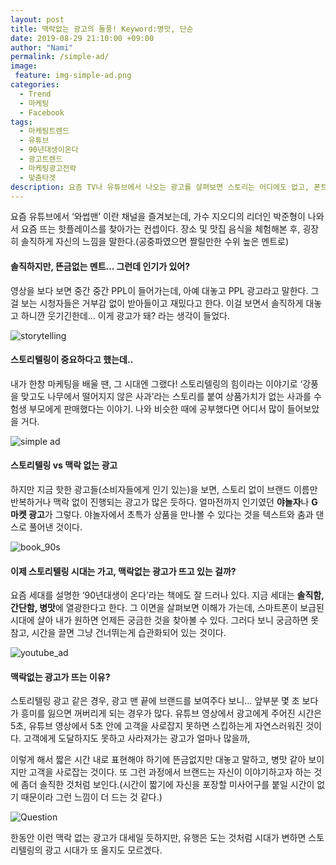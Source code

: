 ```yaml
---
layout: post
title: 맥락없는 광고의 돌풍! Keyword:병맛, 단순
date: 2019-08-29 21:10:00 +09:00
author: "Nami"
permalink: /simple-ad/
image:
 feature: img-simple-ad.png
categories:
  - Trend
  - 마케팅
  - Facebook
tags:
  - 마케팅트렌드
  - 유튜브
  - 90년대생이온다
  - 광고트렌드
  - 마케팅광고전략
  - 맞춤타겟
description: 요즘 TV나 유튜브에서 나오는 광고를 살펴보면 스토리는 어디에도 없고, 폰트는 무조건 크게! 별다른 이미지 없이 단어 몇 개만 강조된 광고를 볼 수 있다. 보고 있으면 웃기기도 하고 뭐 이런게 다 있지?란 생각이 들지만 어느 순간 핫한 광고로 평가되기도 하는데... 이런 광고들을 보며 왜 이런 광고들이 계속 나오고 있는지 그 이유를 생각해보았다.
---
```


요즘 유튜브에서 ‘와썹맨’ 이란 채널을 즐겨보는데, 가수 지오디의 리더인 박준형이 나와서 요즘 뜨는 핫플레이스를 찾아가는 컨셉이다. 장소 및 맛집 음식을 체험해본 후, 굉장히 솔직하게 자신의 느낌을 말한다.(공중파였으면 짤릴만한 수위 높은 멘트로)

#### 솔직하지만, 뜬금없는 멘트… 그런데 인기가 있어?

영상을 보다 보면 중간 중간 PPL이 들어가는데, 아예 대놓고 PPL 광고라고 말한다. 그걸 보는 시청자들은 거부감 없이 받아들이고 재밌다고 한다. 이걸 보면서 솔직하게 대놓고 하니깐 웃기긴한데… 이게 광고가 돼? 라는 생각이 들었다.

![storytelling](https://lh3.googleusercontent.com/kuC1wT3kP3n6FygFU6sj8wXlfiE6RMIOdMTBIwm-3wWYyGPYtIuZzE6lfmUffBRjWE3-vz1bC1VQl54vhAC1grFdk7HaUDbEIlxKT5RhSKHgVGJc6kdDtxw7Lf3xsggZWlrXO1maPv7iBAlj3s2Ai1GldJ-KUOBsUpOyb9nw7Kv8tKWtTqlsMpWec8QseCZk29HAIRnf7qvUYeSWXx93-P6VRBcNHlRsz2sxZhaDf0FeysaUeTGch6q2AAITiGMo1zBI8hkzP5OOwQarhlQ6Be_-zwBiMK6kbP8TAdUR_BZtQylSfX2j0G9iavFGNLEfgVrQpFHapRbQS3GOd7TyzFQfkG28c4FjYhfNXk3q6fRZQhsKVWKeHaOXSHSzHE2jaT1K0BWxhJUt0EegvGmhFtfwPM9ZJ8NG6gJAU85IBeHH8ww5RJ20cQu6z0hjBNJ-IDTAdYDdufBdpQXy6pXbN-97kbZGuMrtjkMq3MyRbIYlr32MbjV6rUv8LBHYanCN7c2pChiyffB_6qnYdWE9GmSNNzlo0yrlloZOm2BGfWPQabTb7ieP63Cqlier3iUYezg46UiArT0oiv8M3nTHfRE2uVAkwhGpd_gRnt9-HWapYJs0Kve-4-_qK18WhhHce0UMrOso2C8t5wIJt5Q1oCYU=w959-h640-no)

#### 스토리텔링이 중요하다고 했는데..

내가 한창 마케팅을 배울 땐, 그 시대엔 그랬다!  스토리텔링의 힘이라는 이야기로 ‘강풍을 맞고도 나무에서 떨어지지 않은 사과’라는 스토리를 붙여 상품가치가 없는 사과를 수험생 부모에게 판매했다는 이야기. 나와 비슷한 때에 공부했다면 어디서 많이 들어보았을 거다.



![simple ad](https://lh3.googleusercontent.com/fXWeQDfr3EUjEaCQ_c4BSQRPkt9XocS_IUKF_9BitsqZTSQM2qzLZx_RWSWNgh5jUWmEkgSY1Ma7EFlhVxlFL4TYZc7H8LRT8nQapaOlsvgf59rYwBUDarIEGVpLpFvNPgTM7fIcf4ovd97NphnTcBCyYdLS1JjXarLdBB0_HBdfORHHPRNaVl_cW-9-c2nlHzj6Pb3nHqpW8oElPSI1Gwu-oK2rqP3x9XW9OvdOTc6q-dD0IP6nmWTYHF5JyvN8DPdasFxEY-0c4g8hdmFDfEbsALOTjgehXJAB4rt2VQHDtfJP6t69V1x9_nFJSAlWBRLwQ4_-iGD5tNoMsQrl477TazuDkSvgTTzDEHJgfYB44OGzlIprzujkDxqKcwGKtIjXDbQnIS7nSj1HoZm1fGH83OZKzbc-d9a7WGEvdxq5kORsdE7RtUMiKW-Luc1IoMB5Qt-p9xlmQTl8xcBtdVmOadGITgUIaSZwj9LVrzJ0zdY4Di4UMgVFelypuRccAYb_maIIecvJVFLLX-9pqTJGSx8M1GpE0IsOWhAGBWTkymaSSDUNxNTvxUiDLcnf8ExH08FgSr3YPZ3B-Bdr-_RJs6sktGDRREBt-8anQW2o-J2XY65VnxUjw_LntCFkBMFXl7SSlaOW6dI9Zp_qr5OJ=w500-h333-no)

#### 스토리텔링 vs 맥락 없는 광고

하지만 지금 핫한 광고들(소비자들에게 인기 있는)을 보면, 스토리 없이 브랜드 이름만 반복하거나 맥락 없이 진행되는 광고가 많은 듯하다. 얼마전까지 인기였던 **야놀자**나  **G마켓 광고**가 그렇다. 야놀자에서 초특가 상품을 만나볼 수 있다는 것을 텍스트와 춤과 댄스로 풀어낸 것이다.

![book_90s](https://lh3.googleusercontent.com/SHZAT0wZoQZJGhkzHj1cCOoQL6j1-92-tMEFHt1aemORI2Kw_SnXIMO2NRcNqnPpH8jyVjl4zPPfEZNN12hzGrl7aD8gs6IsrviGNVrL5vK6cCkpx2kPzZNtdw91vHlyLInlV-H_rDW0mszqr0iWl_wwyKH2xIoY2N0AADEftIOJDmSiDdH9JZEDghSPLsNhdCcVBBhWvNWyATnI2xKpXmEc9cBqMq6QitvQZIDSwTBioSKrF7fWUdBcyO7Wh0XCk727D6K2Ib6nClnjI9r1Jf5sCyadl-PRDoFICWSALiZFI8bd30PEEb2f8t0_9llVqsG11PQtWY-2TH3ml6Y7kNfJWuhzEkGl8MRH3gP9RSsS-AqmvCghS06jVV5cdXxZ3Mxx5BOOWHdF1i4fTQbunsnrapjydQuOV5J30Ex-RgwcQ-xKC12EcdcmJvh-FvTyXPwK-Nj4OiDtnZQQTcxX-YrWsV-c69q07Eb2reHcsWdnlBANb6m3Dm7qo_NwDogXxdS-huC2ZKQikatUXiZf3m0xL1K4YOIhDiRDCzf3EbUCiSTx0lAcCOBtEm65_u10K_DR6fRL_4g2BVtzKshbKX1eqRMkgjHN_NdNvo8XJiEbZ1CNoqwcNvbVJjeZhST6FG4F7cAXX5oAcApk7r-VfqjZ=s480-no)

#### 이제 스토리텔링 시대는 가고, 맥락없는 광고가 뜨고 있는 걸까?

요즘 세대를 설명한 ‘90년대생이 온다’라는 책에도 잘 드러나 있다. 지금 세대는 **솔직함, 간단함, 병맛**에 열광한다고 한다. 그 이면을 살펴보면 이해가 가는데, 스마트폰이 보급된 시대에 살아 내가 원하면 언제든 궁금한 것을 찾아볼 수 있다. 그러다 보니 궁금하면 못 참고, 시간을 끌면 그냥 건너뛰는게 습관화되어 있는 것이다.



![youtube_ad](https://lh3.googleusercontent.com/sJsAbBEETSCSKqWrPoXkPT3HYNfXg0Wb6RJu7gFqWCfkYfWZ5xddk5omtMuSSv_6pO_dbqK6ULdkAsVqbkgEwGt3CyWOro2RQGobxE3nuB-Agch5P_EoUX9JrrtxuVkgCQpqUpVscMMxXwdETGPeqsIe21w2IXKtuKjUAj3qUzSBk4LwQzByBU9UH4R85vLwLJkIyPBLmZbPTsALxdvqGVyF7aRW8oAvqQnw84I3roWqyg4lmAxMBeUvM1bLIC6ATEBPYuCmwOJP8PTCeu_yNjnqYzxuB1AbnCXuar3UWbmG2sIk_9LRtaSBXzEVw3VK2Hkf29BUxVDs-IiwXQw1CkKlY59pH5L1Sh7yGkYs4kizE_Az3O4qhBzJS0FnXO8O6D_Q4Cqns7WNlMfSqGbpPuTu0p_Km2eO195ifie-bod89pIOB49xh0qSsA0nQdTq0DUAX8AJKmXyrjzT4BAUOfW6w4D66SFEic_RgTPaZN9fQCW6cBGMruuiYmarJXz0MZRodVueObBRaQMnLRMgtAHeVBXCz5VNmdKjMrsPocnGoiHYU3cN7zJgIzbEH0eqCni6bY4yV7EJL9x5mlixZd-cLyyuBv8cftf0ZRG84Mul4JT5J239ad1KMqbROgKQk-Y5R-1cFnR5b6a8RMdLaq_K=s829-no)

#### 맥락없는 광고가 뜨는 이유?

스토리텔링 광고 같은 경우, 광고 맨 끝에 브랜드를 보여주다 보니… 앞부분 몇 초 보다가 흥미를 잃으면 꺼버리게 되는 경우가 많다. 유튜브 영상에서 광고에게 주어진 시간은 5초, 유튜브 영상에서 5초 안에 고객을 사로잡지 못하면 스킵하는게 자연스러워진 것이다. 고객에게 도달하지도 못하고 사라져가는 광고가 얼마나 많을까,

이렇게 해서 짧은 시간 내로 표현해야 하기에 뜬금없지만 대놓고 말하고, 병맛 같아 보이지만 고객을 사로잡는 것이다. 또 그런 과정에서 브랜드는 자신이 이야기하고자 하는 것에 좀더 솔직한 것처럼 보인다.(시간이 짧기에 자신을 포장할 미사어구를 붙일 시간이 없기 때문이라 그런 느낌이 더 드는 것 같다.)



![Question](https://lh3.googleusercontent.com/ngbJSOSR8ZKgIOlrRD4LAlam_Bomi6wmhXozQ5PGhYOw45kk2x2lUb1YgkowQfIxRhkaXY570Nf2Tf0ztw3n_YfGVs8IIc_Yx8AIdYqZcBBR4_rBP-a9SVORFwb3LNklRG1QtWQ-UAmqWWbiABUtRWIWHVY1t-kT9d1_xFHFhha5bJLvRDnpP5l-k89pxpPTwTxZ7GjC36PXThQgak1la_uxCC2W754YgbWVkPkMYP2hC7bjse9T1DdVI9OUhCVyx1G94_Jf0NddUU_rY6LAiOkD8twMJ0aX5T5KsqGCQq8eY7S1zqBwd3U9r9MvCNTk9frW31XwIkVJ_4pxY1V9J3C4t2s8ZT8beRop0DhaBWfBRb4srUkKbh0TTlBoIB8_5-rtuYr4EGFkJ1vAcQWtimeiPsctX_qg8q_aaJtOZ0-WZHLAeeOmzXgajxxUBMw53DOx9jfQFGWSHAgzJ6YumUMHcBvmLnyYfG-HLc8ZN-wHiQFbvuS-ZpLxkxKv0eeRAaPPoYZCRfZlzIz2mXJvR3Cv2qjGjm10MqWxJCZ-cm3Y_CEXCWwtunG0PXrkMR6_F9gYusIti4XR6WeFltxW-fotnDQyokRs-aWhsRIFjJ6fj3yi8HlngJBD7tlpFCsaLzn7y2EY1HQaHFYHnkv-9ZIh=w959-h640-no)

한동안 이런 맥락 없는 광고가 대세일 듯하지만, 유행은 도는 것처럼 시대가 변하면 스토리텔링의 광고 시대가 또 올지도 모르겠다.
